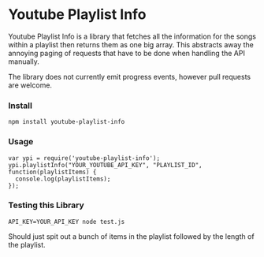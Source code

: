# Youtube Playlist Info #

Youtube Playlist Info is a library that fetches all the information for the songs within a playlist then returns them as one big array. This abstracts away the annoying paging of requests that have to be done when handling the API manually.

The library does not currently emit progress events, however pull requests are welcome.

### Install ###
```
npm install youtube-playlist-info

```

### Usage ###
```
var ypi = require('youtube-playlist-info');
ypi.playlistInfo("YOUR_YOUTUBE_API_KEY", "PLAYLIST_ID", function(playlistItems) {
  console.log(playlistItems);
});
```

### Testing this Library ###

```
API_KEY=YOUR_API_KEY node test.js
```

Should just spit out a bunch of items in the playlist followed by the length of the playlist.
